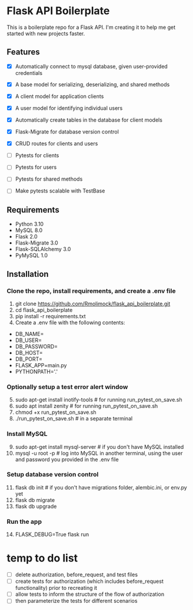 # Flask API Boilerplate
This is a boilerplate repo for a Flask API. I'm creating it to help me get started with new projects faster.

## Features
- [X] Automatically connect to mysql database, given user-provided credentials
- [X] A base model for serializing, deserializing, and shared methods
- [X] A client model for application clients
- [X] A user model for identifying individual users
- [X] Automatically create tables in the database for client models
- [X] Flask-Migrate for database version control
- [X] CRUD routes for clients and users
- [ ] Pytests for clients
- [ ] Pytests for users
- [ ] Pytests for shared methods
- [ ] Make pytests scalable with TestBase


## Requirements
- Python 3.10
- MySQL 8.0
- Flask 2.0
- Flask-Migrate 3.0
- Flask-SQLAlchemy 3.0
- PyMySQL 1.0

## Installation
### Clone the repo, install requirements, and create a .env file
1. git clone https://github.com/Rmolimock/flask_api_boilerplate.git
2. cd flask_api_boilerplate
3. pip install -r requirements.txt
4. Create a .env file with the following contents:
- DB_NAME=
- DB_USER=
- DB_PASSWORD=
- DB_HOST=
- DB_PORT=
- FLASK_APP=main.py
- PYTHONPATH='.'
### Optionally setup a test error alert window
5. sudo apt-get install inotify-tools # for running run_pytest_on_save.sh
6. sudo apt install zenity # for running run_pytest_on_save.sh
7. chmod +x run_pytest_on_save.sh
8. ./run_pytest_on_save.sh # in a separate terminal

### Install MySQL
9. sudo apt-get install mysql-server # if you don't have MySQL installed
10. mysql -u root -p # log into MySQL in another terminal, using the user and password you provided in the .env file
### Setup database version control
11. flask db init # if you don't have migrations folder, alembic.ini, or env.py yet
12. flask db migrate
13. flask db upgrade
### Run the app
14. FLASK_DEBUG=True flask run





# temp to do list
- [ ] delete authorization, before_request, and test files
- [ ] create tests for authorization (which includes before_request functionality) prior to recreating it
- [ ] allow tests to inform the structure of the flow of authorization
- [ ] then parameterize the tests for different scenarios